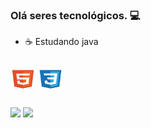 ### Olá seres tecnológicos. 💻


- ☕ Estudando java

<div style="display: inline_block"><br>
  <img align="center" alt="Kayo-HTML" height="30" width="40"
src="https://raw.githubusercontent.com/devicons/devicon/master/icons/html5/html5-original.svg">
   <img align="center" alt="Kayo-CSS" height="30" width="40" src="https://raw.githubusercontent.com/devicons/devicon/master/icons/css3/css3-original.svg">

##
  
  <div>
     <a href="https://www.instagram.com/kkayo30/" target="_blank"><img src="https://img.shields.io/badge/-Instagram-%2c1b77?style=for-the-badge&logo=instagram&logoColor=black" target="_blank"></a>
     <a href="https://discord.gg/sCbTrYeUTu" target="_blank"><img src="https://img.shields.io/badge/Discord-7289DA?style=for-the-badge&logo=discord&logoColor=white" target="_blank"></a>
  </div>
